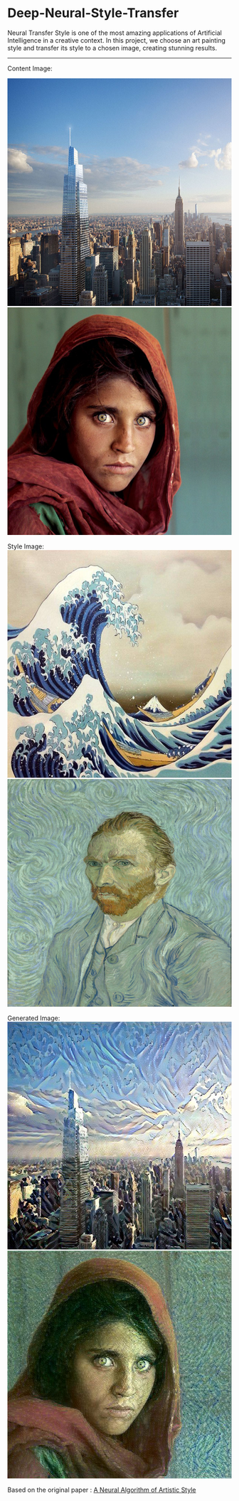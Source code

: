 # Deep-Neural-Style-Transfer
Neural Transfer Style is one of the most amazing applications of Artificial Intelligence in a creative context. In this project, we choose an art painting style and transfer its style to a chosen image, creating stunning results.

---

Content Image:

<img src="https://github.com/devrajPriyadarshi/Deep-Neural-Style-Transfer/blob/main/Content/city0.jpg" width="512" height="512"> <img src="https://github.com/devrajPriyadarshi/Deep-Neural-Style-Transfer/blob/main/Content/people2.jpg" width="512" height="512">

Style Image:
<img src="https://github.com/devrajPriyadarshi/Deep-Neural-Style-Transfer/blob/main/Style/0.jpg" width="512" height="512"> <img src="https://github.com/devrajPriyadarshi/Deep-Neural-Style-Transfer/blob/main/Style/1.jpg" width="512" height="512">

Generated Image:
<img src="https://github.com/devrajPriyadarshi/Deep-Neural-Style-Transfer/blob/main/Results/city0.jpg" width="512" height="512"> <img src="https://github.com/devrajPriyadarshi/Deep-Neural-Style-Transfer/blob/main/Results/people2.jpg" width="512" height="512">

Based on the original paper : [A Neural Algorithm of Artistic Style](https://arxiv.org/abs/1508.06576)
